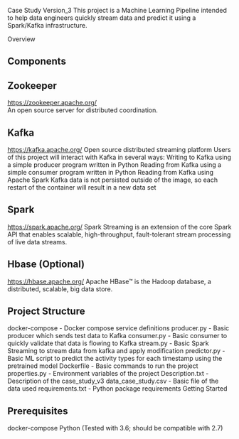 Case Study Version_3
This project is a Machine Learning Pipeline intended to help data engineers quickly stream data and predict it using a Spark/Kafka infrastructure.

Overview
## Components
## Zookeeper
https://zookeeper.apache.org/  
An open source server for distributed coordination.  
## Kafka
https://kafka.apache.org/
Open source distributed streaming platform
Users of this project will interact with Kafka in several ways:
Writing to Kafka using a simple producer program written in Python
Reading from Kafka using a simple consumer program written in Python
Reading from Kafka using Apache Spark
Kafka data is not persisted outside of the image, so each restart of the container will result in a new data set
## Spark
https://spark.apache.org/
Spark Streaming is an extension of the core Spark API that enables scalable, high-throughput, fault-tolerant stream processing of live data streams.
## Hbase (Optional)
https://hbase.apache.org/
Apache HBase™ is the Hadoop database, a distributed, scalable, big data store.
## Project Structure
docker-compose - Docker compose service definitions
producer.py - Basic producer which sends test data to Kafka
consumer.py - Basic consumer to quickly validate that data is flowing to Kafka
stream.py - Basic Spark Streaming to stream data from kafka and apply modification
predictor.py - Basic ML script to predict the activity types for each timestamp using the pretrained model
Dockerfile - Basic commands to run the project
properties.py - Environment variables of the project
Description.txt - Description of the case_study_v3
data_case_study.csv - Basic file of the data used
requirements.txt - Python package requirements
Getting Started
## Prerequisites
docker-compose
Python (Tested with 3.6; should be compatible with 2.7)

